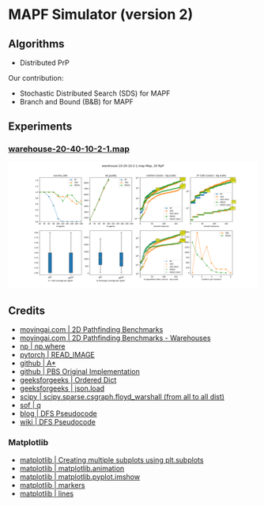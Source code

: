 # MAPF Simulator (version 2)

## Algorithms

- Distributed PrP

Our contribution:

- Stochastic Distributed Search (SDS) for MAPF 
- Branch and Bound (B&B) for MAPF

## Experiments

### [warehouse-20-40-10-2-1.map](maps%2Fwarehouse-20-40-10-2-1.map)


![Figure_2.png](pics%2FFigure_2.png)

## Credits

- [movingai.com | 2D Pathfinding Benchmarks](https://movingai.com/benchmarks/grids.html)
- [movingai.com | 2D Pathfinding Benchmarks - Warehouses](https://movingai.com/benchmarks/mapf/index.html)
- [np | np.where](https://numpy.org/doc/stable/reference/generated/numpy.where.html)
- [pytorch | READ_IMAGE](https://pytorch.org/vision/stable/generated/torchvision.io.read_image.html#torchvision.io.read_image)
- [github | A*](https://github.com/Arseni1919/A_star_Implementation)
- [github | PBS Original Implementation](https://github.com/Jiaoyang-Li/PBS)
- [geeksforgeeks | Ordered Dict](https://www.geeksforgeeks.org/ordereddict-in-python/)
- [geeksforgeeks | json.load](https://www.geeksforgeeks.org/json-load-in-python/?ref=lbp)
- [scipy | scipy.sparse.csgraph.floyd_warshall (from all to all dist)](https://docs.scipy.org/doc/scipy/reference/generated/scipy.sparse.csgraph.floyd_warshall.html)
- [sof | q](https://stackoverflow.com/questions/55109716/c-argument-looks-like-a-single-numeric-rgb-or-rgba-sequence)
- [blog | DFS Pseudocode](https://www.programiz.com/dsa/graph-dfs)
- [wiki | DFS Pseudocode](https://en.wikipedia.org/wiki/Depth-first_search)

### Matplotlib

- [matplotlib | Creating multiple subplots using plt.subplots](https://matplotlib.org/3.5.0/gallery/subplots_axes_and_figures/subplots_demo.html)
- [matplotlib | matplotlib.animation](https://matplotlib.org/stable/api/animation_api.html#id2)
- [matplotlib | matplotlib.pyplot.imshow](https://matplotlib.org/stable/api/_as_gen/matplotlib.pyplot.imshow.html)
- [matplotlib | markers](https://matplotlib.org/stable/api/markers_api.html)
- [matplotlib | lines](https://matplotlib.org/stable/api/_as_gen/matplotlib.lines.Line2D.html#matplotlib.lines.Line2D.set_linestyle)